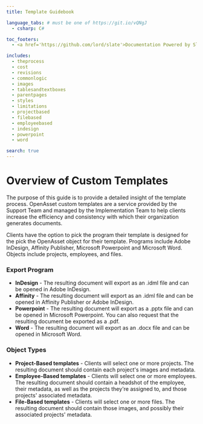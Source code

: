 ```yaml
---
title: Template Guidebook

language_tabs: # must be one of https://git.io/vQNgJ
  - csharp: C#

toc_footers:
  - <a href='https://github.com/lord/slate'>Documentation Powered by Slate</a>

includes:
  - theprocess
  - cost
  - revisions
  - commonlogic
  - images
  - tablesandtextboxes
  - parentpages
  - styles
  - limitations
  - projectbased
  - filebased
  - employeebased
  - indesign
  - powerpoint
  - word

search: true
---
```


# Overview of Custom Templates

The purpose of this guide is to provide a detailed insight of the template process. OpenAsset custom templates are a service provided by the Support Team and managed by the Implementation Team to help clients increase the efficiency and consistency with which their organization generates documents.

Clients have the option to pick the program their template is designed for the pick the OpenAsset object for their template. Programs include Adobe InDesign, Affinity Publisher, Microsoft Powerpoint and Microsoft Word. Objects include projects, employees, and files.

### Export Program

- **InDesign** - The resulting document will export as an .idml file and can be opened in Adobe InDesign.
- **Affinity** - The resulting document will export as an .idml file and can be opened in Affinity Publisher or Adobe InDesign.
- **Powerpoint** - The resulting document will export as a .pptx file and can be opened in Microsoft Powerpoint. You can also request that the resulting document be exported as a .pdf.
- **Word** - The resulting document will export as an .docx file and can be opened in Microsoft Word.

### Object Types

- **Project-Based templates** - Clients will select one or more projects. The resulting document should contain each project's images and metadata.
- **Employee-Based templates** - Clients will select one or more employees. The resulting document should contain a headshot of the employee, their metadata, as well as the projects they're assigned to, and those projects' associated metadata.
- **File-Based templates** - Clients will select one or more files. The resulting document should contain those images, and possibly their associated projects' metadata.
